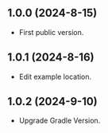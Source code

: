 
## 1.0.0 (2024-8-15)

* First public version.

## 1.0.1 (2024-8-16)

* Edit example location.

## 1.0.2 (2024-9-10)

* Upgrade Gradle Version.